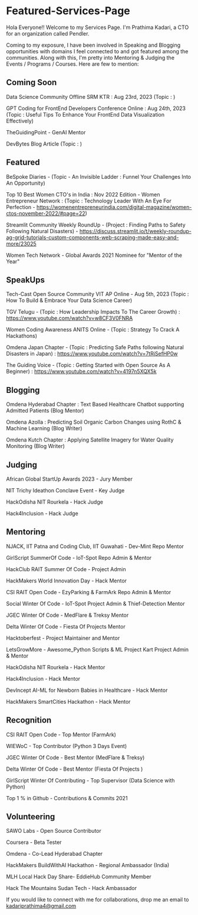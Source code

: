 # Featured-Services-Page


Hola Everyone!! Welcome to my Services Page. I'm Prathima Kadari, a CTO for an organization called Pendler. 

Coming to my exposure, I have been involved in Speaking and Blogging opportunities with domains I feel connected to and got featured among the communities. Along with this, I'm pretty into Mentoring & Judging the Events / Programs / Courses.
Here are few to mention:


## Coming Soon

Data Science Community Offline SRM KTR : Aug 23rd, 2023 (Topic : )

GPT Coding for FrontEnd Developers Conference Online : Aug 24th, 2023 (Topic : Useful Tips To Enhance Your FrontEnd Data Visualization Effectively)

TheGuidingPoint - GenAI Mentor

DevBytes Blog Article (Topic : )


## Featured

BeSpoke Diaries - (Topic - An Invisible Ladder : Funnel Your Challenges Into An Opportunity)

Top 10 Best Women CTO's in India : Nov 2022 Edition - Women Entrepreneur Network : (Topic : Technology Leader With An Eye For Perfection - https://womenentrepreneurindia.com/digital-magazine/women-ctos-november-2022/#page=22)

Streamlit Community Weekly RoundUp - (Project : Finding Paths to Safety Following Natural Disasters) - https://discuss.streamlit.io/t/weekly-roundup-ag-grid-tutorials-custom-components-web-scraping-made-easy-and-more/23025

Women Tech Network - Global Awards 2021 Nominee for "Mentor of the Year" 


## SpeakUps

Tech-Cast Open Source Community VIT AP Online - Aug 5th, 2023 (Topic : How To Build & Embrace Your Data Science Career)

TGV Telugu - (Topic : How Leadership Impacts To The Career Growth) : https://www.youtube.com/watch?v=w8CF3V0FNRA

Women Coding Awareness ANITS Online - (Topic : Strategy To Crack A Hackathons)

Omdena Japan Chapter - (Topic : Predicting Safe Paths following Natural Disasters in Japan) : https://www.youtube.com/watch?v=7tRjSefHP0w

The Guiding Voice - (Topic : Getting Started with Open Source As A Beginner) : https://www.youtube.com/watch?v=4197n5XQX5k


## Blogging

Omdena Hyderabad Chapter : Text Based Healthcare Chatbot supporting Admitted Patients (Blog Mentor)

Omdena Azolla : Predicting Soil Organic Carbon Changes using RothC & Machine Learning (Blog Writer)

Omdena Kutch Chapter : Applying Satellite Imagery for Water Quality Monitoring (Blog Writer)


## Judging

African Global StartUp Awards 2023 - Jury Member

NIT Trichy Ideathon Conclave Event - Key Judge

HackOdisha NIT Rourkela - Hack Judge

Hack4Inclusion - Hack Judge


## Mentoring 

NJACK, IIT Patna and Coding Club, IIT Guwahati - Dev-Mint Repo Mentor

GirlScript SummerOf Code - IoT-Spot Repo Admin & Mentor

HackClub RAIT Summer Of Code - Project Admin

HackMakers World Innovation Day - Hack Mentor

CSI RAIT Open Code - EzyParking & FarmArk Repo Admin & Mentor

Social Winter Of Code - IoT-Spot Project Admin & Thief-Detection Mentor

JGEC Winter Of Code - MedFlare & Treksy Mentor

Delta Winter Of Code - Fiesta Of Projects Mentor

Hacktoberfest - Project Maintainer and Mentor

LetsGrowMore - Awesome_Python Scripts & ML Project Kart Project Admin & Mentor

HackOdisha NIT Rourkela - Hack Mentor

Hack4Inclusion - Hack Mentor

DevIncept AI-ML for Newborn Babies in Healthcare - Hack Mentor

HackMakers SmartCities Hackathon - Hack Mentor


## Recognition

CSI RAIT Open Code - Top Mentor (FarmArk)

WIEWoC - Top Contributor (Python 3 Days Event)

JGEC Winter Of Code - Best Mentor (MedFlare & Treksy)

Delta Winter Of Code - Best Mentor (Fiesta Of Projects )

GirlScript Winter Of Contributing - Top Supervisor (Data Science with Python)

Top 1 % in Github - Contributions & Commits 2021


## Volunteering

SAWO Labs - Open Source Contributor

Coursera - Beta Tester

Omdena - Co-Lead Hyderabad Chapter 

HackMakers BuildWithAI Hackathon - Regional Ambassador (India) 

MLH Local Hack Day Share- EddieHub Community Member

Hack The Mountains Sudan Tech - Hack Ambassador


If you would like to connect with me for collaborations, drop me an email to kadariprathima4@gmail.com


<!-- Partnership Manager- Asia : Omdena | CTO@Micro | CTO@Pendler-->
